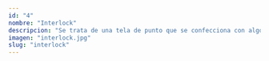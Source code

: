```yaml
---
id: "4"
nombre: "Interlock"
descripcion: "Se trata de una tela de punto que se confecciona con algodón crudo que se caracteriza por ser flexible, suave y ligeramente elástica. Por la estructura del tejido se suele emplear para elaborar ropa infantil, tops, camisetas, faldas, vestidos, pijamas, ropa para yoga, para el gimnasio o para hacer deporte en general."
imagen: "interlock.jpg"
slug: "interlock"
---
```

